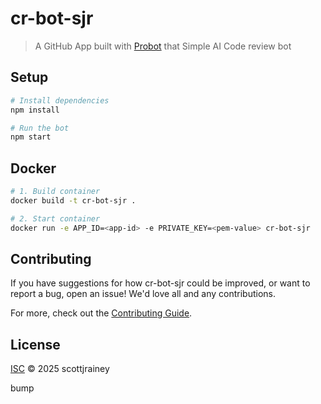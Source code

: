 # cr-bot-sjr

> A GitHub App built with [Probot](https://github.com/probot/probot) that Simple AI Code review bot

## Setup

```sh
# Install dependencies
npm install

# Run the bot
npm start
```

## Docker

```sh
# 1. Build container
docker build -t cr-bot-sjr .

# 2. Start container
docker run -e APP_ID=<app-id> -e PRIVATE_KEY=<pem-value> cr-bot-sjr
```

## Contributing

If you have suggestions for how cr-bot-sjr could be improved, or want to report a bug, open an issue! We'd love all and any contributions.

For more, check out the [Contributing Guide](CONTRIBUTING.md).

## License

[ISC](LICENSE) © 2025 scottjrainey

bump
